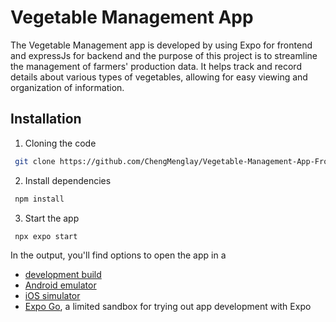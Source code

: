 # Vegetable Management App

The Vegetable Management app is developed by using Expo for frontend and expressJs for backend and the purpose of this project is to streamline the management of farmers' production data. It helps track and record details about various types of vegetables, allowing for easy viewing and organization of information.

## Installation

1. Cloning the code

```bash
 git clone https://github.com/ChengMenglay/Vegetable-Management-App-Frontend.git
```

2. Install dependencies

```bash
 npm install
```

3. Start the app

```bash
 npx expo start
```

In the output, you'll find options to open the app in a

- [development build](https://docs.expo.dev/develop/development-builds/introduction/)
- [Android emulator](https://docs.expo.dev/workflow/android-studio-emulator/)
- [iOS simulator](https://docs.expo.dev/workflow/ios-simulator/)
- [Expo Go](https://expo.dev/go), a limited sandbox for trying out app development with Expo
